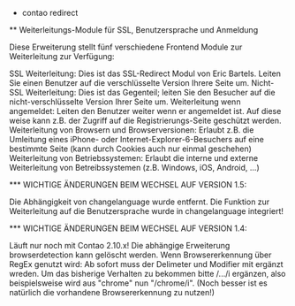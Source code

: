 * contao redirect

** Weiterleitungs-Module für SSL, Benutzersprache und Anmeldung

Diese Erweiterung stellt fünf verschiedene Frontend Module zur Weiterleitung zur Verfügung:

SSL Weiterleitung: Dies ist das SSL-Redirect Modul von Eric Bartels. Leiten Sie einen Benutzer auf die verschlüsselte Version Ihrere Seite um.
Nicht-SSL Weiterleitung: Dies ist das Gegenteil; leiten Sie den Besucher auf die nicht-verschlüsselte Version Ihrer Seite um.
Weiterleitung wenn angemeldet: Leiten den Benutzer weiter wenn er angemeldet ist. Auf diese weise kann z.B. der Zugriff auf die Registrierungs-Seite geschützt werden.
Weiterleitung von Browsern und Browserversionen: Erlaubt z.B. die Umleitung eines iPhone- oder Internet-Explorer-6-Besuchers auf eine bestimmte Seite (kann durch Cookies auch nur einmal geschehen)
Weiterleitung von Betriebssystemen: Erlaubt die interne und externe Weiterleitung von Betreibssystemen (z.B. Windows, iOS, Android, ...)

*** WICHTIGE ÄNDERUNGEN BEIM WECHSEL AUF VERSION 1.5:

Die Abhängigkeit von changelanguage wurde entfernt. Die Funktion zur Weiterleitung auf die Benutzersprache wurde in changelanguage integriert!

*** WICHTIGE ÄNDERUNGEN BEIM WECHSEL AUF VERSION 1.4:

Läuft nur noch mit Contao 2.10.x!
Die abhängige Erweiterung browserdetection kann gelöscht werden.
Wenn Browsererkennung über RegEx genutzt wird: Ab sofort muss der Delimeter und Modifier mit ergänzt wreden. Um das bisherige Verhalten zu bekommen bitte /.../i ergänzen, also beispielsweise wird aus "chrome" nun "/chrome/i". (Noch besser ist es natürlich die vorhandene Browsererkennung zu nutzen!)
